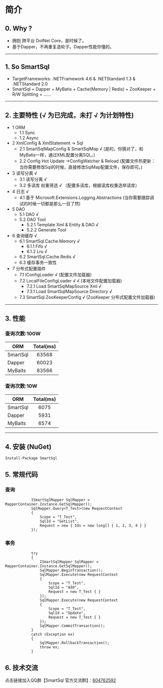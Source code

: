 # 简介

## 0. Why ?
- 拥抱 跨平台 DotNet Core，是时候了。
- 基于Dapper，不再重复造轮子。Dapper性能你懂的。
---
## 1. So SmartSql
 - TargetFrameworks: .NETFramework 4.6 & .NETStandard 1.3 & .NETStandard 2.0
 - SmartSql = Dapper + MyBatis + Cache(Memory | Redis) + ZooKeeper + R/W Splitting + ...... 
----

## 2. 主要特性 (√ 为已完成，未打 √ 为计划特性)
- 1 ORM
  - 1.1 Sync
  - 1.2 Async
- 2 XmlConfig & XmlStatement -> Sql
  - 2.1 SmartSqlMapConfig & SmartSqlMap √  (是的，你猜对了，和MyBatis一样，通过XML配置分离SQL。)
  - 2.2 Config Hot Update ->ConfigWatcher & Reload (配置文件热更新：当你需要修改Sql的时候，直接修改SqlMap配置文件，保存即可。)
- 3 读写分离 √
  - 3.1 读写分离 √
  - 3.2 多读库 权重筛选 √ （配置多读库，根据读库权重选举读库）
- 4 日志 √
  - 4.1 基于 Microsoft.Extensions.Logging.Abstractions  (当你需要跟踪调试的时候一切都是那么一目了然)
- 5 DAO
  - 5.1 DAO  √
  - 5.2 DAO Tool
    - 5.2.1 Template Xml & Entity & DAO  √
    - 5.2.2 Generate Tool
- 6 查询缓存  √
  - 6.1 SmartSql.Cache.Memory  √
      - 6.1.1 Fifo  √
      - 6.1.2 Lru  √
  - 6.2 SmartSql.Cache.Redis  √
  - 6.3 缓存事务一致性
- 7 分布式配置插件
  - 7.1 IConfigLoader √ (配置文件加载器)
  - 7.2 LocalFileConfigLoader  √ √ (本地文件配置加载器)
      - 7.2.1 Load SmartSqlMapSource Xml  √
      - 7.3.1 Load SmartSqlMapSource Directory √
  - 7.3 SmartSql.ZooKeeperConfig √ (ZooKeeper 分布式配置文件加载器)
----

## 3. 性能 
### 查询次数:100W 

| ORM | Total\(ms\) |
| --- | :---: |
| SmartSql | 63568 |
| Dapper | 60023 |
| MyBaits | 83566 |

### 查询次数:10W

| ORM | Total\(ms\) |
| --- | :---: |
| SmartSql | 6075 |
| Dapper | 5931 |
| MyBaits | 6574 |
----

## 4. 安装 (NuGet)
```
Install-Package SmartSql
```
## 5. 常规代码
### 查询
``` CSharp
            ISmartSqlMapper SqlMapper = MapperContainer.Instance.GetSqlMapper();
            SqlMapper.Query<T_Test>(new RequestContext
            {
                Scope = "T_Test",
                SqlId = "GetList",
                Request = new { Ids = new long[] { 1, 2, 3, 4 } }
            });
```
### 事务 
``` CSharp
            try
            {
                ISmartSqlMapper SqlMapper = MapperContainer.Instance.GetSqlMapper();
                SqlMapper.BeginTransaction();
                SqlMapper.Execute(new RequestContext
                {
                    Scope = "T_Test",
                    SqlId = "Add",
                    Request = new T_Test { }
                });
                SqlMapper.Execute(new RequestContext
                {
                    Scope = "T_Test",
                    SqlId = "Update",
                    Request = new T_Test { }
                });
                SqlMapper.CommitTransaction();
            }
            catch (Exception ex)
            {
                SqlMapper.RollbackTransaction();
                throw ex;
            }
```
## 6. 技术交流

点击链接加入QQ群【SmartSql 官方交流群】：[604762592](https://jq.qq.com/?_wv=1027&k=5Sy8Ahw)